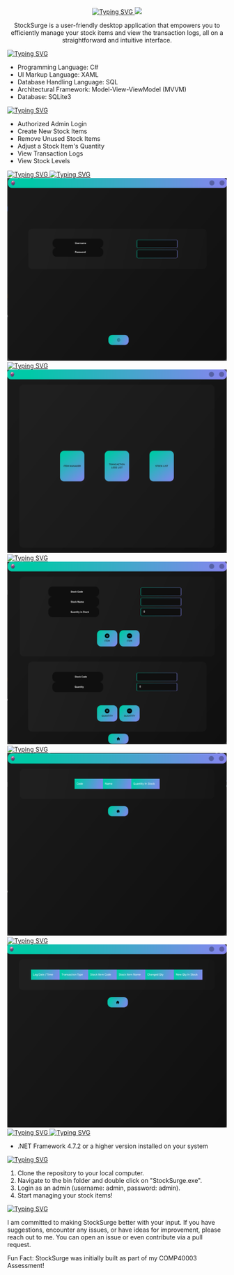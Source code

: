 <div align="center">
    <a href="https://git.io/typing-svg">
        <img src="https://readme-typing-svg.demolab.com?font=Fira+Code&size=40&weight=700&pause=10&color=27F786&background=AE49FF00&center=true&vCenter=true&repeat=false&random=false&width=435&lines=StockSurge" alt="Typing SVG" />
    </a>
    <a href="https://skillicons.dev">
        <img src="https://skillicons.dev/icons?i=cs,sqlite,rider&theme=dark" />
    </a>
    <p>StockSurge is a user-friendly desktop application that empowers you to efficiently manage your stock items and view the transaction logs, all on a straightforward and intuitive interface.</p>
</div>

<div>
    <a href="https://git.io/typing-svg">
        <img src="https://readme-typing-svg.demolab.com?font=Fira+Code&weight=700&pause=10&color=27F786&background=AE49FF00&center=false&vCenter=true&repeat=false&random=false&width=435&height=35&lines=Technical+Info" alt="Typing SVG" />
    </a>
    <ul>
        <li>Programming Language: C#</li>
        <li>UI Markup Language: XAML</li>
        <li>Database Handling Language: SQL</li>
        <li>Architectural Framework: Model-View-ViewModel (MVVM)</li>
        <li>Database: SQLite3</li>
    </ul>
</div>

<div>
    <a href="https://git.io/typing-svg">
        <img src="https://readme-typing-svg.demolab.com?font=Fira+Code&weight=700&pause=10&color=27F786&background=AE49FF00&center=false&vCenter=true&repeat=false&random=false&width=435&height=35&lines=Features" alt="Typing SVG" />
    </a>
    <ul>
        <li>Authorized Admin Login</li>
        <li>Create New Stock Items</li>
        <li>Remove Unused Stock Items</li>
        <li>Adjust a Stock Item's Quantity</li>
        <li>View Transaction Logs</li>
        <li>View Stock Levels</li>
    </ul>
</div>

<div>
    <a href="https://git.io/typing-svg">
        <img src="https://readme-typing-svg.demolab.com?font=Fira+Code&weight=700&pause=10&color=27F786&background=AE49FF00&center=false&vCenter=true&repeat=false&random=false&width=435&height=35&lines=Previews" alt="Typing SVG" />
    </a>
    <a href="https://git.io/typing-svg">
        <img src="https://readme-typing-svg.demolab.com?font=Fira+Code&size=15&weight=700&pause=10&color=27F786&background=AE49FF00&center=false&vCenter=true&repeat=false&random=false&width=435&height=35&lines=Login+Screen" alt="Typing SVG" />
    </a>
    <div>
        <img src="StockSurge/Assets/Images/Previews/login_screen.png" alt="Login Screen"/>
    </div>
    <a href="https://git.io/typing-svg">
        <img src="https://readme-typing-svg.demolab.com?font=Fira+Code&size=15&weight=700&pause=10&color=27F786&background=AE49FF00&center=false&vCenter=true&repeat=false&random=false&width=435&height=35&lines=Home+Screen" alt="Typing SVG" />
    </a>
    <div>
        <img src="StockSurge/Assets/Images/Previews/home_screen.png" alt="Home Screen"/>
    </div>
    <a href="https://git.io/typing-svg">
        <img src="https://readme-typing-svg.demolab.com?font=Fira+Code&size=15&weight=700&pause=10&color=27F786&background=AE49FF00&center=false&vCenter=true&repeat=false&random=false&width=435&height=35&lines=Stock+Item+Editing+Screen" alt="Typing SVG" />
    </a>
    <div>
        <img src="StockSurge/Assets/Images/Previews/stock_item_editing_screen.png" alt="Stock Item Editing Screen"/>
    </div>
    <a href="https://git.io/typing-svg">
        <img src="https://readme-typing-svg.demolab.com?font=Fira+Code&size=15&weight=700&pause=10&color=27F786&background=AE49FF00&center=false&vCenter=true&repeat=false&random=false&width=435&height=35&lines=Stock+Item+Screen" alt="Typing SVG" />
    </a>
    <div>
        <img src="StockSurge/Assets/Images/Previews/stock_item_screen.png" alt="Stock Item Screen"/>
    </div>
    <a href="https://git.io/typing-svg">
        <img src="https://readme-typing-svg.demolab.com?font=Fira+Code&size=15&weight=700&pause=10&color=27F786&background=AE49FF00&center=false&vCenter=true&repeat=false&random=false&width=435&height=35&lines=Transaction+Log+Screen" alt="Typing SVG" />
    </a>
    <div>
        <img src="StockSurge/Assets/Images/Previews/transaction_log_screen.png" alt="Transaction Log Screen"/>
    </div>
</div>

<div>
    <a href="https://git.io/typing-svg">
        <img src="https://readme-typing-svg.demolab.com?font=Fira+Code&weight=700&pause=10&color=27F786&background=AE49FF00&center=false&vCenter=true&repeat=false&random=false&width=435&height=35&lines=Installation" alt="Typing SVG" />
    </a>
    <a href="https://git.io/typing-svg">
        <img src="https://readme-typing-svg.demolab.com?font=Fira+Code&size=15&weight=700&pause=10&color=27F786&background=AE49FF00&center=false&vCenter=true&repeat=false&random=false&width=435&height=35&lines=Dependancies" alt="Typing SVG" />
    </a>
    <ul>
        <li>.NET Framework 4.7.2 or a higher version installed on your system</li>
    </ul>
    <a href="https://git.io/typing-svg">
        <img src="https://readme-typing-svg.demolab.com?font=Fira+Code&size=15&weight=700&pause=10&color=27F786&background=AE49FF00&center=false&vCenter=true&repeat=false&random=false&width=435&height=35&lines=Getting+Started" alt="Typing SVG" />
    </a>
    <ol>
        <li>Clone the repository to your local computer.</li>
        <li>Navigate to the bin folder and double click on "StockSurge.exe".</li>
        <li>Login as an admin (username: admin, password: admin).</li>
        <li>Start managing your stock items!</li>
    </ol>
</div>

<div>
    <a href="https://git.io/typing-svg">
        <img src="https://readme-typing-svg.demolab.com?font=Fira+Code&weight=700&pause=10&color=27F786&background=AE49FF00&center=false&vCenter=true&repeat=false&random=false&width=435&height=35&lines=I+Value+Your+Feedback!" alt="Typing SVG" />
    </a>
    <p>I am committed to making StockSurge better with your input. If you have suggestions, encounter any issues, or have ideas for improvement, please reach out to me. You can open an issue or even contribute via a pull request.</p>
    <p>
        <bold>Fun Fact:</bold>
        StockSurge was initially built as part of my COMP40003 Assessment!
    </p>
</div>
